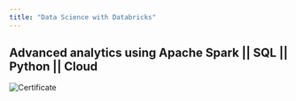 ```yaml
---
title: "Data Science with Databricks"
---
```


## Advanced analytics using Apache Spark || SQL || Python || Cloud

![Certificate](https://raw.githubusercontent.com/vineet-kumar-tennessee/vineet.github.io/master/images/c0.png)

